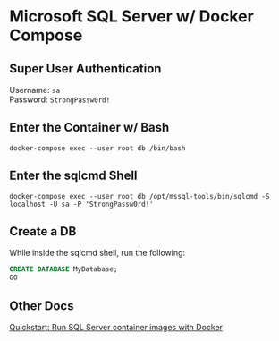 # Microsoft SQL Server w/ Docker Compose

## Super User Authentication

Username: `sa`  
Password: `StrongPassw0rd!`

## Enter the Container w/ Bash

```docker-compose exec --user root db /bin/bash```

## Enter the sqlcmd Shell

```docker-compose exec --user root db /opt/mssql-tools/bin/sqlcmd -S localhost -U sa -P 'StrongPassw0rd!'```

## Create a DB

While inside the sqlcmd shell, run the following:

```sql
CREATE DATABASE MyDatabase;
GO
```

## Other Docs

[Quickstart: Run SQL Server container images with Docker](https://docs.microsoft.com/en-us/sql/linux/quickstart-install-connect-docker)